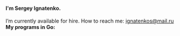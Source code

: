 #### I'm Sergey Ignatenko.
I’m currently available for hire. How to reach me: ignatenkos@mail.ru   
**My programs in Go:**   
